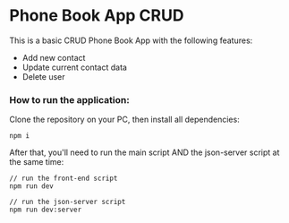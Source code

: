 # Phone Book App CRUD

This is a basic CRUD Phone Book App with the following features:

- Add new contact
- Update current contact data
- Delete user

### How to run the application:

Clone the repository on your PC, then install all dependencies:

``npm i``

After that, you'll need to run the main script AND the json-server script at the same time:

```
// run the front-end script
npm run dev

// run the json-server script
npm run dev:server
```

